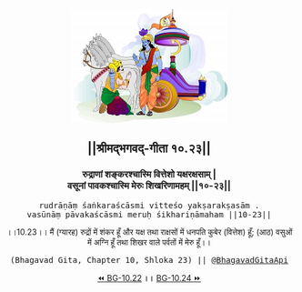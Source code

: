 <center><img src="../../asset/BG.png" alt="#API #bhagavadgitaapi #slok #nodejs #js #api #gitaapi #krishna #hinduism #vedic #ISKCON #shreemadbhagavadgita #technology"/>
<h2>||श्रीमद्‍भगवद्‍-गीता १०.२३||</h2>
<h3>रुद्राणां शङ्करश्चास्मि वित्तेशो यक्षरक्षसाम् |<br/>वसूनां पावकश्चास्मि मेरुः शिखरिणामहम् ||१०-२३||</h3>
<pre>rudrāṇāṃ śaṅkaraścāsmi vitteśo yakṣarakṣasām .<br/>vasūnāṃ pāvakaścāsmi meruḥ śikhariṇāmaham ||10-23||</pre>
<p>।।10.23।। मैं (ग्यारह) रुद्रों में शंकर हूँ और यक्ष तथा राक्षसों में धनपति कुबेर (वित्तेश) हूँ; (आठ) वसुओं में अग्नि हूँ तथा शिखर वाले पर्वतों में मेरु हूँ।।</p>
<pre>(Bhagavad Gita, Chapter 10, Shloka 23) || <a href="https://twitter.com/bhagavadgitaapi">@BhagavadGitaApi</a></pre><a href="../../10/22">⏪  BG-10.22</a><b>        ।।        </b><a href="../../10/24">BG-10.24  ⏩</a></center></center>
